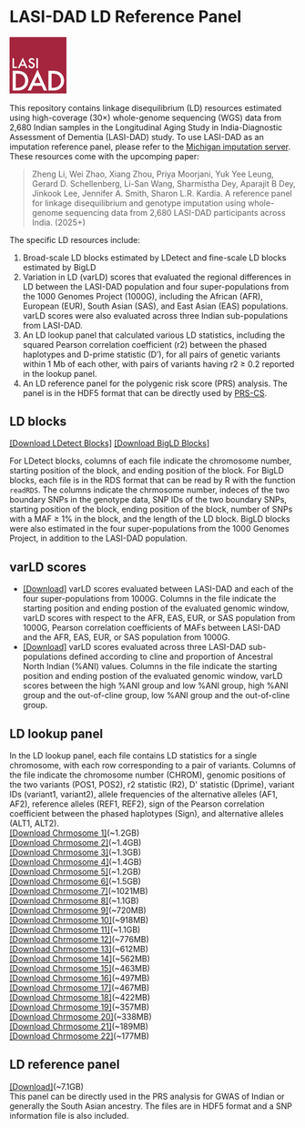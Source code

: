 # LASI-DAD LD Reference Panel
<img src="https://github.com/zhengli09/LASI_DAD-LD-Reference-Panel/blob/main/LASI_DAD_logo.png" alt="Alt text" style="width:100px;">

This repository contains linkage disequilibrium (LD) resources estimated using high-coverage (30×) whole-genome sequencing (WGS) data from 2,680 Indian samples in the Longitudinal Aging Study in India-Diagnostic Assessment of Dementia (LASI-DAD) study. To use LASI-DAD as an imputation reference panel, please refer to the [Michigan imputation server](https://imputationserver.sph.umich.edu/#!). These resources come with the upcomping paper:

> Zheng Li, Wei Zhao, Xiang Zhou, Priya Moorjani, Yuk Yee Leung, Gerard D. Schellenberg,
> Li-San Wang, Sharmistha Dey, Aparajit B Dey, Jinkook Lee, Jennifer A. Smith,
> Sharon L.R. Kardia. A reference panel for linkage disequilibrium and genotype imputation
> using whole-genome sequencing data from 2,680 LASI-DAD participants across India. (2025+)

The specific LD resources include:
1. Broad-scale LD blocks estimated by LDetect and fine-scale LD blocks estimated by BigLD
2. Variation in LD (varLD) scores that evaluated the regional differences in LD between the LASI-DAD population and four super-populations from the 1000 Genomes Project (1000G), including the African (AFR), European (EUR), South Asian (SAS), and East Asian (EAS) populations. varLD scores were also evaluated across three Indian sub-populations from LASI-DAD.
3. An LD lookup panel that calculated various LD statistics, including the squared Pearson correlation coefficient (r2) between the phased haplotypes and D-prime statistic (D’), for all pairs of genetic variants within 1 Mb of each other, with pairs of variants having r2 ≥ 0.2 reported in the lookup panel.
4. An LD reference panel for the polygenic risk score (PRS) analysis. The panel is in the HDF5 format that can be directly used by [PRS-CS](https://github.com/getian107/PRScs).

## LD blocks
[[Download LDetect Blocks]](https://www.dropbox.com/scl/fo/psu2w8yghmm2swcg032l2/AOxm7DgMPmFBIUSqkG-q5Mw?rlkey=f60seqkban8ofxb7wb2uexfh8&st=mh0e84jf&dl=1)
[[Download BigLD Blocks]](https://www.dropbox.com/scl/fo/bb3ahvza2zkf3dq6u2v4j/AJJ1k7yBxqIlTStYW9d59g4?rlkey=vn9q19trgcu08xsxa2fkj7avi&st=gp4bhno0&dl=1)

For LDetect blocks, columns of each file indicate the chromosome number, starting position of the block, and ending position of the block. For BigLD blocks, each file is in the RDS format that can be read by R with the function `readRDS`. The columns indicate the chrmosome number, indeces of the two boundary SNPs in the genotype data, SNP IDs of the two boundary SNPs, starting position of the block, ending position of the block, number of SNPs with a MAF ≥ 1% in the block, and the length of the LD block. BigLD blocks were also estimated in the four super-populations from the 1000 Genomes Project, in addition to the LASI-DAD population.

## varLD scores
- [[Download]](https://www.dropbox.com/scl/fo/xzhobzwr9fn023vg26q4e/ADGiSW3joiceXjQBrOhSTW0?rlkey=oz9yet5avqndezh14c45dhj58&st=u7i0x55e&dl=1) varLD scores evaluated between LASI-DAD and each of the four super-populations from 1000G. Columns in the file indicate the starting position and ending postion of the evaluated genomic window, varLD scores with respect to the AFR, EAS, EUR, or SAS population from 1000G, Pearson correlation coefficients of MAFs between LASI-DAD and the AFR, EAS, EUR, or SAS population from 1000G.
- [[Download]](https://www.dropbox.com/scl/fo/woh72e6yg6k3mklgddtxa/AEH5ZnjptX6JMtK_vtusmu8?rlkey=y3eea9yl9t8iuqcb4t4wwptyx&st=m4tu4hpq&dl=1) varLD scores evaluated across three LASI-DAD sub-populations defined according to cline and proportion of Ancestral North Indian (%ANI) values. Columns in the file indicate the starting position and ending postion of the evaluated genomic window, varLD scores between the high %ANI group and low %ANI group, high %ANI group and the out-of-cline group, low %ANI group and the out-of-cline group.

## LD lookup panel
In the LD lookup panel, each file contains LD statistics for a single chromosome, with each row corresponding to a pair of variants. Columns of the file indicate the chromosome number (CHROM), genomic positions of the two variants (POS1, POS2), r2 statistic (R2), D' statistic (Dprime), variant IDs (variant1, variant2), allele frequencies of the alternative alleles (AF1, AF2), reference alleles (REF1, REF2), sign of the Pearson correlation coefficient between the phased haplotypes (Sign), and alternative alleles (ALT1, ALT2). <br>
[[Download Chrmosome 1]](https://www.dropbox.com/scl/fi/p7o1vgk62xsgimoroi9eq/chr1_ld.csv.gz?rlkey=c54pg99llygjr6fi2pyy4x5d0&st=5ultde2b&dl=1)(~1.2GB)<br>
[[Download Chrmosome 2]](https://www.dropbox.com/scl/fi/y236rldkwnmcdsa6y6z4o/chr2_ld.csv.gz?rlkey=qbceb8y1xgu0o88gvp66i2e2g&st=rd7r64na&dl=1)(~1.4GB)<br>
[[Download Chrmosome 3]](https://www.dropbox.com/scl/fi/njefljx2n33ck9aqdt37e/chr3_ld.csv.gz?rlkey=uanf9ttwco8x5mj6ov62yrn2t&st=4nxt5hmh&dl=1)(~1.3GB)<br>
[[Download Chrmosome 4]](https://www.dropbox.com/scl/fi/32ol3kq4rld0785kyb0p7/chr4_ld.csv.gz?rlkey=fun7wt3gt0uw8msoe4xugou00&st=pfkv6b3b&dl=1)(~1.4GB)<br>
[[Download Chrmosome 5]](https://www.dropbox.com/scl/fi/n68umm3lngk46yky8rj5s/chr5_ld.csv.gz?rlkey=1qdiwlmnc5j33jygoxqnc4nrb&st=izma8qr3&dl=1)(~1.2GB)<br>
[[Download Chrmosome 6]](https://www.dropbox.com/scl/fi/fmztyed7zv43vk73z6ln7/chr6_ld.csv.gz?rlkey=8ggrxtoqmki3md6x4ssaihdc9&st=235o46xs&dl=1)(~1.5GB)<br>
[[Download Chrmosome 7]](https://www.dropbox.com/scl/fi/tlcdq01xtreemtnmpqji5/chr7_ld.csv.gz?rlkey=1vd03uyfyj7l181lb9svli0z5&st=t7wjm5nx&dl=1)(~1021MB)<br>
[[Download Chrmosome 8]](https://www.dropbox.com/scl/fi/8wbyvxpazyy05cugk65a2/chr8_ld.csv.gz?rlkey=xawnp8we3pn8vp9l4tkhqtgbb&st=75313oy5&dl=1)(~1.1GB)<br>
[[Download Chrmosome 9]](https://www.dropbox.com/scl/fi/byxeglc3h3yq59ss5ufed/chr9_ld.csv.gz?rlkey=82nr100mz59bw3p2vnixk0jnm&st=l75xd6pc&dl=1)(~720MB)<br>
[[Download Chrmosome 10]](https://www.dropbox.com/scl/fi/xkvgcz7osganezpoz3lwt/chr10_ld.csv.gz?rlkey=6ng6nxgnplz5q22d32m11e68f&st=224hpnk9&dl=1)(~918MB)<br>
[[Download Chrmosome 11]](https://www.dropbox.com/scl/fi/382kt19gkr4aqc9e5pbtj/chr11_ld.csv.gz?rlkey=whi6ytz9ta6qpagsir1p84gvt&st=50sjjf6x&dl=1)(~1.1GB)<br>
[[Download Chrmosome 12]](https://www.dropbox.com/scl/fi/0zashqe7y1bbj2bku8oa5/chr12_ld.csv.gz?rlkey=bat5sz25s3mr31yjh6mbf9urt&st=tjcix9hj&dl=1)(~776MB)<br>
[[Download Chrmosome 13]](https://www.dropbox.com/scl/fi/8zs28r4ou41smvjx5v4z5/chr13_ld.csv.gz?rlkey=qxczjhnvzivu933hmo7ts6xkh&st=zfrd3fj7&dl=1)(~612MB)<br>
[[Download Chrmosome 14]](https://www.dropbox.com/scl/fi/6bju3zfsyx2qyt7l00ly8/chr14_ld.csv.gz?rlkey=sh5rn0jfrt2my8w98ao99isv7&st=kg75jsqe&dl=1)(~562MB)<br>
[[Download Chrmosome 15]](https://www.dropbox.com/scl/fi/ovw69qti0a9pmjuz7aac0/chr15_ld.csv.gz?rlkey=5fudihdpzjptmvw3yfv87409c&st=3o59f52m&dl=1)(~463MB)<br>
[[Download Chrmosome 16]](https://www.dropbox.com/scl/fi/b1ali932nvdw5hir05xqi/chr16_ld.csv.gz?rlkey=8x5v8aae0jlnjq221fkwozgmp&st=n4hhdg73&dl=1)(~497MB)<br>
[[Download Chrmosome 17]](https://www.dropbox.com/scl/fi/kcg2cu7ccluwoo750rzql/chr17_ld.csv.gz?rlkey=j1x3c80a0q7dr2f6g3nmq1wql&st=8xgqpn3e&dl=1)(~467MB)<br>
[[Download Chrmosome 18]](https://www.dropbox.com/scl/fi/1mzdjybpy7d96bkxghfhc/chr18_ld.csv.gz?rlkey=lw18ts7wcwh52172qypiqr9q9&st=93d5mo3n&dl=1)(~422MB)<br>
[[Download Chrmosome 19]](https://www.dropbox.com/scl/fi/m4o2eleda1kix8ebbqmj7/chr19_ld.csv.gz?rlkey=g5zbomk33j6wst60eyo7ba4r7&st=d0nf3j9p&dl=1)(~357MB)<br>
[[Download Chrmosome 20]](https://www.dropbox.com/scl/fi/n8ni36grfkd55hs2re3ez/chr20_ld.csv.gz?rlkey=my4375ago4lzghxpnrhfn0f6f&st=etnstqwl&dl=1)(~338MB)<br>
[[Download Chrmosome 21]](https://www.dropbox.com/scl/fi/lzjt670dt0ngqu7loix1i/chr21_ld.csv.gz?rlkey=ispvrcadteqsu6asjdsyk29z6&st=byxm13y6&dl=1)(~189MB)<br>
[[Download Chrmosome 22]](https://www.dropbox.com/scl/fi/qmc0ovc9evd71os9nsc8a/chr22_ld.csv.gz?rlkey=clb5hy36jgc88n0vnt92b1gvh&st=1q9pkqvb&dl=1)(~177MB)<br>

## LD reference panel
[[Download]](https://www.dropbox.com/scl/fo/h5qcxre4nqkx9se9mexbv/AH0e6kOW9LWjFTJFRjjIL1w?rlkey=pvxb5uslsgvrbi5rekltgkzvo&st=yxnl5fwg&dl=1)(~7.1GB)<br>
This panel can be directly used in the PRS analysis for GWAS of Indian or generally the South Asian ancestry. The files are in HDF5 format and a SNP information file is also included.
